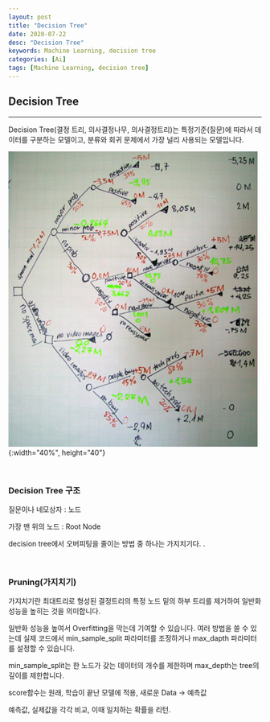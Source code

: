 ```yaml
---
layout: post
title: "Decision Tree"
date: 2020-07-22
desc: "Decision Tree"
keywords: Machine Learning, decision tree
categories: [Ai]
tags: [Machine Learning, decision tree]
---
```


## Decision Tree

___

Decision Tree(결정 트리, 의사결정나무, 의사결정트리)는 특정기준(질문)에 따라서 데이터를 구분하는 모델이고, 분류와 회귀 문제에서 가장 널리 사용되는 모델입니다. 

![decision_tree](/static/assets/img/blog/ai/decision_tree.png){:width="40%", height="40"}

<br>

### Decision Tree 구조

질문이나 네모상자 : 노드

가장 맨 위의 노드 : Root Node 

decision tree에서 오버피팅을 줄이는 방법 중 하나는 가지치기다. .

<br>

### Pruning(가지치기)

가지치기란 최대트리로 형성된 결정트리의 특정 노드 밑의 하부 트리를 제거하여 일반화 성능을 높히는 것을 의미합니다. 

일반화 성능을 높여서 Overfitting을 막는데 기여할 수 있습니다. 여러 방법을 쓸 수 있는데 실제 코드에서 min_sample_split 파라미터를 조정하거나 max_dapth 파라미터를 설정할 수 있습니다. 

min_sample_split는 한 노드가 갖는 데이터의 개수를 제한하며 max_depth는 tree의 깊이를 제한합니다. 



score함수는 원래, 학습이 끝난 모델에 적용, 새로운 Data -> 예측값

예측값, 실제값을 각각 비교, 이때 일치하는 확률을 리턴. 